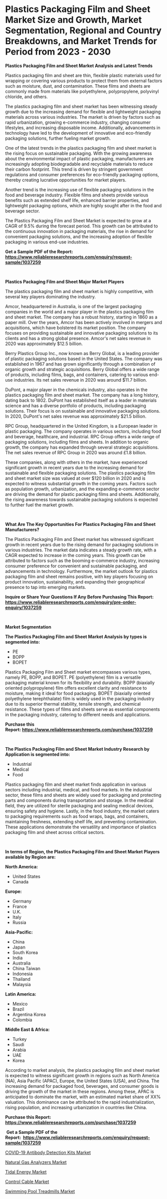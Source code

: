 <p><h1>Plastics Packaging Film and Sheet Market Size and Growth, Market Segmentation, Regional and Country Breakdowns, and Market Trends for Period from 2023 -  2030</h1></p><p><strong>Plastics Packaging Film and Sheet Market Analysis and Latest Trends</strong></p>
<p><p>Plastics packaging film and sheet are thin, flexible plastic materials used for wrapping or covering various products to protect them from external factors such as moisture, dust, and contamination. These films and sheets are commonly made from materials like polyethylene, polypropylene, polyvinyl chloride, and others.</p><p>The plastics packaging film and sheet market has been witnessing steady growth due to the increasing demand for flexible and lightweight packaging materials across various industries. The market is driven by factors such as rapid urbanization, growing e-commerce industry, changing consumer lifestyles, and increasing disposable income. Additionally, advancements in technology have led to the development of innovative and eco-friendly packaging solutions, further fueling market growth.</p><p>One of the latest trends in the plastics packaging film and sheet market is the rising focus on sustainable packaging. With the growing awareness about the environmental impact of plastic packaging, manufacturers are increasingly adopting biodegradable and recyclable materials to reduce their carbon footprint. This trend is driven by stringent government regulations and consumer preferences for eco-friendly packaging options, thereby creating lucrative opportunities for market players.</p><p>Another trend is the increasing use of flexible packaging solutions in the food and beverage industry. Flexible films and sheets provide various benefits such as extended shelf life, enhanced barrier properties, and lightweight packaging options, which are highly sought after in the food and beverage sector.</p><p>The Plastics Packaging Film and Sheet Market is expected to grow at a CAGR of 9.5% during the forecast period. This growth can be attributed to the continuous innovation in packaging materials, the rise in demand for convenient packaging solutions, and the increasing adoption of flexible packaging in various end-use industries.</p></p>
<p><strong>Get a Sample PDF of the Report:&nbsp; <a href="https://www.reliableresearchreports.com/enquiry/request-sample/1037259">https://www.reliableresearchreports.com/enquiry/request-sample/1037259</a></strong></p>
<p>&nbsp;</p>
<p><strong>Plastics Packaging Film and Sheet Major Market Players</strong></p>
<p><p>The plastics packaging film and sheet market is highly competitive, with several key players dominating the industry.</p><p>Amcor, headquartered in Australia, is one of the largest packaging companies in the world and a major player in the plastics packaging film and sheet market. The company has a robust history, starting in 1860 as a paper mill. Over the years, Amcor has been actively involved in mergers and acquisitions, which have bolstered its market position. The company focuses on providing sustainable and innovative packaging solutions to its clients and has a strong global presence. Amcor's net sales revenue in 2020 was approximately $12.5 billion.</p><p>Berry Plastics Group Inc., now known as Berry Global, is a leading provider of plastic packaging solutions based in the United States. The company was established in 1967 and has grown significantly through a combination of organic growth and strategic acquisitions. Berry Global offers a wide range of products, including films, bags, and containers, catering to various end-use industries. Its net sales revenue in 2020 was around $11.7 billion.</p><p>DuPont, a major player in the chemicals industry, also operates in the plastics packaging film and sheet market. The company has a long history, dating back to 1802. DuPont has established itself as a leader in materials science and has a diverse portfolio of products, including packaging solutions. Their focus is on sustainable and innovative packaging solutions. In 2020, DuPont's net sales revenue was approximately $21.5 billion.</p><p>RPC Group, headquartered in the United Kingdom, is a European leader in plastic packaging. The company operates in various sectors, including food and beverage, healthcare, and industrial. RPC Group offers a wide range of packaging solutions, including films and sheets. In addition to organic growth, the company has expanded through several strategic acquisitions. The net sales revenue of RPC Group in 2020 was around £1.8 billion.</p><p>These companies, along with others in the market, have experienced significant growth in recent years due to the increasing demand for sustainable and flexible packaging solutions. The plastics packaging film and sheet market size was valued at over $120 billion in 2020 and is expected to witness substantial growth in the coming years. Factors such as population growth, urbanization, and the expanding e-commerce sector are driving the demand for plastic packaging films and sheets. Additionally, the rising awareness towards sustainable packaging solutions is expected to further fuel the market growth.</p></p>
<p>&nbsp;</p>
<p><strong>What Are The Key Opportunities For Plastics Packaging Film and Sheet Manufacturers?</strong></p>
<p><p>The Plastics Packaging Film and Sheet market has witnessed significant growth in recent years due to the rising demand for packaging solutions in various industries. The market data indicates a steady growth rate, with a CAGR expected to increase in the coming years. This growth can be attributed to factors such as the booming e-commerce industry, increasing consumer preference for convenient and sustainable packaging, and advancements in technology. Furthermore, the market outlook for plastics packaging film and sheet remains positive, with key players focusing on product innovation, sustainability, and expanding their geographical presence to tap into emerging markets.</p></p>
<p><strong>Inquire or Share Your Questions If Any Before Purchasing This Report: <a href="https://www.reliableresearchreports.com/enquiry/pre-order-enquiry/1037259">https://www.reliableresearchreports.com/enquiry/pre-order-enquiry/1037259</a></strong></p>
<p>&nbsp;</p>
<p><strong>Market Segmentation</strong></p>
<p><strong>The Plastics Packaging Film and Sheet Market Analysis by types is segmented into:</strong></p>
<p><ul><li>PE</li><li>BOPP</li><li>BOPET</li></ul></p>
<p><p>Plastics Packaging Film and Sheet market encompasses various types, namely PE, BOPP, and BOPET. PE (polyethylene) film is a versatile packaging material known for its flexibility and durability. BOPP (biaxially oriented polypropylene) film offers excellent clarity and resistance to moisture, making it ideal for food packaging. BOPET (biaxially oriented polyethylene terephthalate) film is widely used in the packaging industry due to its superior thermal stability, tensile strength, and chemical resistance. These types of films and sheets serve as essential components in the packaging industry, catering to different needs and applications.</p></p>
<p><strong>Purchase this Report:&nbsp;<a href="https://www.reliableresearchreports.com/purchase/1037259">https://www.reliableresearchreports.com/purchase/1037259</a></strong></p>
<p>&nbsp;</p>
<p><strong>The Plastics Packaging Film and Sheet Market Industry Research by Application is segmented into:</strong></p>
<p><ul><li>Industrial</li><li>Medical</li><li>Food</li></ul></p>
<p><p>Plastics packaging film and sheet market finds application in various sectors including industrial, medical, and food markets. In the industrial sector, these films and sheets are widely used for packaging and protecting parts and components during transportation and storage. In the medical field, they are utilized for sterile packaging and sealing medical devices, ensuring safety and hygiene. Lastly, in the food industry, the market caters to packaging requirements such as food wraps, bags, and containers, maintaining freshness, extending shelf life, and preventing contamination. These applications demonstrate the versatility and importance of plastics packaging film and sheet across critical sectors.</p></p>
<p>&nbsp;</p>
<p><strong>In terms of Region, the Plastics Packaging Film and Sheet Market Players available by Region are:</strong></p>
<p>
    <p> <strong> North America: </strong>
        <ul>
            <li>United States</li>
            <li>Canada</li>
        </ul>
        </p> 
    <p> <strong> Europe: </strong>
        <ul>
            <li>Germany</li>
            <li>France</li>
            <li>U.K.</li>
            <li>Italy</li>
            <li>Russia</li>
        </ul>
        </p> 
    <p> <strong> Asia-Pacific: </strong>
        <ul>
            <li>China</li>
            <li>Japan</li>
            <li>South Korea</li>
            <li>India</li>
            <li>Australia</li>
            <li>China Taiwan</li>
            <li>Indonesia</li>
            <li>Thailand</li>
            <li>Malaysia</li>
        </ul>
        </p> 
    <p> <strong> Latin America: </strong>
        <ul>
            <li>Mexico</li>
            <li>Brazil</li>
            <li>Argentina Korea</li>
            <li>Colombia</li>
        </ul>
        </p> 
    <p> <strong> Middle East & Africa: </strong>
        <ul>
            <li>Turkey</li>
            <li>Saudi</li>
            <li>Arabia</li>
            <li>UAE</li>
            <li>Korea</li>
        </ul>
    </p>
    </p>
<p><p>According to market analysis, the plastics packaging film and sheet market is expected to witness significant growth in regions such as North America (NA), Asia Pacific (APAC), Europe, the United States (USA), and China. The increasing demand for packaged food, beverages, and consumer goods is driving the growth of the market in these regions. Among these, APAC is anticipated to dominate the market, with an estimated market share of XX% valuation. This dominance can be attributed to the rapid industrialization, rising population, and increasing urbanization in countries like China.</p></p>
<p><strong>Purchase this Report: <a href="https://www.reliableresearchreports.com/purchase/1037259">https://www.reliableresearchreports.com/purchase/1037259</a></strong></p>
<p>&nbsp;<strong>Get a Sample PDF of the Report:&nbsp;&nbsp;<a href="https://www.reliableresearchreports.com/enquiry/request-sample/1037259">https://www.reliableresearchreports.com/enquiry/request-sample/1037259</a></strong></p>
<p><strong></strong></p>
<p><p><a href="https://www.reportprime.com/covid-19-antibody-detection-kits-r11091">COVID-19 Antibody Detection Kits Market</a></p><p><a href="https://medium.com/@jarredmertz2772/natural-gas-analyzers-market-size-growth-forecast-2023-2030-bc05b5dc6749">Natural Gas Analyzers Market</a></p><p><a href="https://www.linkedin.com/pulse/tidal-energy-market-share-amp-new-trends-analysis-report-type-i65se/">Tidal Energy Market</a></p><p><a href="https://www.linkedin.com/pulse/control-cable-market-research-report-unlocks-analysis-lvvbe/">Control Cable Market</a></p><p><a href="https://medium.com/@charityrice2662/swimming-pool-treadmills-market-size-growth-forecast-2023-2030-8ea3715a8226">Swimming Pool Treadmills Market</a></p></p>